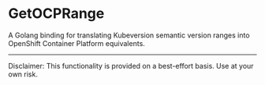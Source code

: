 # GetOCPRange

A Golang binding for translating Kubeversion semantic version ranges into
OpenShift Container Platform equivalents.

---

Disclaimer: This functionality is provided on a best-effort basis. Use at your own risk.